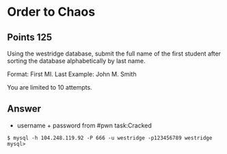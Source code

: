 # Order to Chaos

## Points 125

Using the westridge database, submit the full name of the first student after sorting the database alphabetically by last name.

Format: First MI. Last
Example: John M. Smith

You are limited to 10 attempts.

## Answer

* username + password from #pwn task:Cracked

```
$ mysql -h 104.248.119.92 -P 666 -u westridge -p123456789 westridge
mysql>
```
